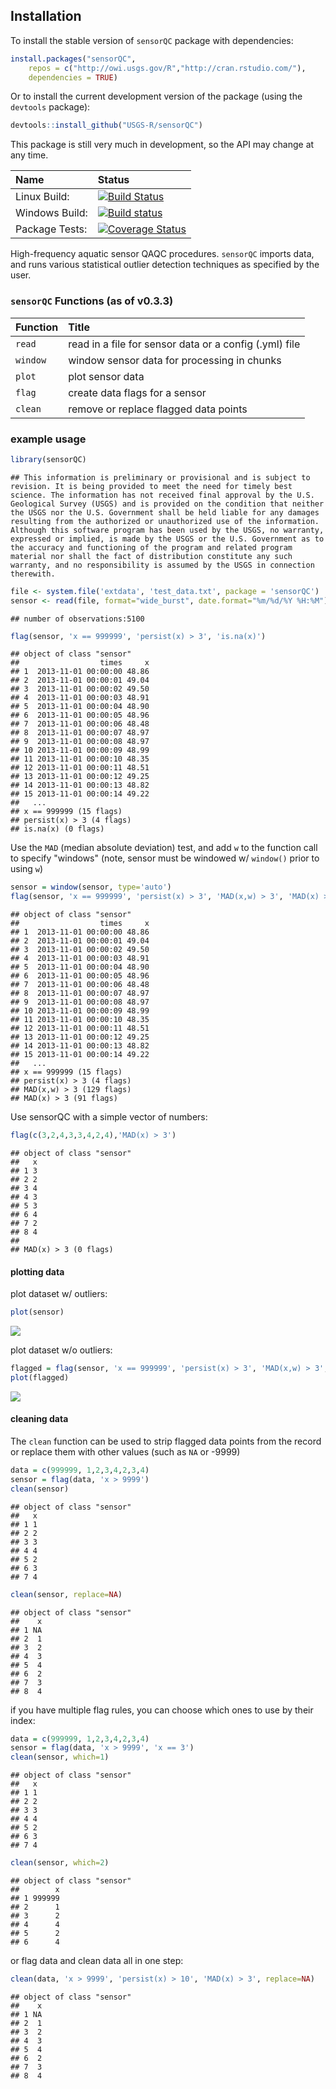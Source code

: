 Installation
------------

To install the stable version of `sensorQC` package with dependencies:

``` r
install.packages("sensorQC", 
    repos = c("http://owi.usgs.gov/R","http://cran.rstudio.com/"),
    dependencies = TRUE)
```

Or to install the current development version of the package (using the `devtools` package):

``` r
devtools::install_github("USGS-R/sensorQC")
```

This package is still very much in development, so the API may change at any time.

| Name           | Status                                                                                                                                                             |
|:---------------|:-------------------------------------------------------------------------------------------------------------------------------------------------------------------|
| Linux Build:   | [![Build Status](https://travis-ci.org/USGS-R/sensorQC.svg?branch=master)](https://travis-ci.org/USGS-R/sensorQC)                                                  |
| Windows Build: | [![Build status](https://ci.appveyor.com/api/projects/status/pho8872wbnvaw5nt)](https://ci.appveyor.com/project/jread-usgs/sensorqc)                               |
| Package Tests: | [![Coverage Status](https://coveralls.io/repos/USGS-R/sensorQC/badge.svg?branch=master&service=github)](https://coveralls.io/github/USGS-R/sensorQC?branch=master) |

High-frequency aquatic sensor QAQC procedures. `sensorQC` imports data, and runs various statistical outlier detection techniques as specified by the user.

### `sensorQC` Functions (as of v0.3.3)

| Function | Title                                                  |
|----------|:-------------------------------------------------------|
| `read`   | read in a file for sensor data or a config (.yml) file |
| `window` | window sensor data for processing in chunks            |
| `plot`   | plot sensor data                                       |
| `flag`   | create data flags for a sensor                         |
| `clean`  | remove or replace flagged data points                  |

### example usage

``` r
library(sensorQC)
```

    ## This information is preliminary or provisional and is subject to revision. It is being provided to meet the need for timely best science. The information has not received final approval by the U.S. Geological Survey (USGS) and is provided on the condition that neither the USGS nor the U.S. Government shall be held liable for any damages resulting from the authorized or unauthorized use of the information. Although this software program has been used by the USGS, no warranty, expressed or implied, is made by the USGS or the U.S. Government as to the accuracy and functioning of the program and related program material nor shall the fact of distribution constitute any such warranty, and no responsibility is assumed by the USGS in connection therewith.

``` r
file <- system.file('extdata', 'test_data.txt', package = 'sensorQC') 
sensor <- read(file, format="wide_burst", date.format="%m/%d/%Y %H:%M")
```

    ## number of observations:5100

``` r
flag(sensor, 'x == 999999', 'persist(x) > 3', 'is.na(x)')
```

    ## object of class "sensor"
    ##                  times     x
    ## 1  2013-11-01 00:00:00 48.86
    ## 2  2013-11-01 00:00:01 49.04
    ## 3  2013-11-01 00:00:02 49.50
    ## 4  2013-11-01 00:00:03 48.91
    ## 5  2013-11-01 00:00:04 48.90
    ## 6  2013-11-01 00:00:05 48.96
    ## 7  2013-11-01 00:00:06 48.48
    ## 8  2013-11-01 00:00:07 48.97
    ## 9  2013-11-01 00:00:08 48.97
    ## 10 2013-11-01 00:00:09 48.99
    ## 11 2013-11-01 00:00:10 48.35
    ## 12 2013-11-01 00:00:11 48.51
    ## 13 2013-11-01 00:00:12 49.25
    ## 14 2013-11-01 00:00:13 48.82
    ## 15 2013-11-01 00:00:14 49.22
    ##   ...
    ## x == 999999 (15 flags)
    ## persist(x) > 3 (4 flags)
    ## is.na(x) (0 flags)

Use the `MAD` (median absolute deviation) test, and add `w` to the function call to specify "windows" (note, sensor must be windowed w/ `window()` prior to using `w`)

``` r
sensor = window(sensor, type='auto')
flag(sensor, 'x == 999999', 'persist(x) > 3', 'MAD(x,w) > 3', 'MAD(x) > 3')
```

    ## object of class "sensor"
    ##                  times     x
    ## 1  2013-11-01 00:00:00 48.86
    ## 2  2013-11-01 00:00:01 49.04
    ## 3  2013-11-01 00:00:02 49.50
    ## 4  2013-11-01 00:00:03 48.91
    ## 5  2013-11-01 00:00:04 48.90
    ## 6  2013-11-01 00:00:05 48.96
    ## 7  2013-11-01 00:00:06 48.48
    ## 8  2013-11-01 00:00:07 48.97
    ## 9  2013-11-01 00:00:08 48.97
    ## 10 2013-11-01 00:00:09 48.99
    ## 11 2013-11-01 00:00:10 48.35
    ## 12 2013-11-01 00:00:11 48.51
    ## 13 2013-11-01 00:00:12 49.25
    ## 14 2013-11-01 00:00:13 48.82
    ## 15 2013-11-01 00:00:14 49.22
    ##   ...
    ## x == 999999 (15 flags)
    ## persist(x) > 3 (4 flags)
    ## MAD(x,w) > 3 (129 flags)
    ## MAD(x) > 3 (91 flags)

Use sensorQC with a simple vector of numbers:

``` r
flag(c(3,2,4,3,3,4,2,4),'MAD(x) > 3')
```

    ## object of class "sensor"
    ##   x
    ## 1 3
    ## 2 2
    ## 3 4
    ## 4 3
    ## 5 3
    ## 6 4
    ## 7 2
    ## 8 4
    ## 
    ## MAD(x) > 3 (0 flags)

#### plotting data

plot dataset w/ outliers:

``` r
plot(sensor)
```

![](README_files/figure-markdown_github/unnamed-chunk-6-1.png)

plot dataset w/o outliers:

``` r
flagged = flag(sensor, 'x == 999999', 'persist(x) > 3', 'MAD(x,w) > 3', 'MAD(x) > 3')
plot(flagged)
```

![](README_files/figure-markdown_github/unnamed-chunk-7-1.png)

#### cleaning data

The `clean` function can be used to strip flagged data points from the record or replace them with other values (such as `NA` or -9999)

``` r
data = c(999999, 1,2,3,4,2,3,4)
sensor = flag(data, 'x > 9999')
clean(sensor)
```

    ## object of class "sensor"
    ##   x
    ## 1 1
    ## 2 2
    ## 3 3
    ## 4 4
    ## 5 2
    ## 6 3
    ## 7 4

``` r
clean(sensor, replace=NA)
```

    ## object of class "sensor"
    ##    x
    ## 1 NA
    ## 2  1
    ## 3  2
    ## 4  3
    ## 5  4
    ## 6  2
    ## 7  3
    ## 8  4

if you have multiple flag rules, you can choose which ones to use by their index:

``` r
data = c(999999, 1,2,3,4,2,3,4)
sensor = flag(data, 'x > 9999', 'x == 3')
clean(sensor, which=1)
```

    ## object of class "sensor"
    ##   x
    ## 1 1
    ## 2 2
    ## 3 3
    ## 4 4
    ## 5 2
    ## 6 3
    ## 7 4

``` r
clean(sensor, which=2)
```

    ## object of class "sensor"
    ##        x
    ## 1 999999
    ## 2      1
    ## 3      2
    ## 4      4
    ## 5      2
    ## 6      4

or flag data and clean data all in one step:

``` r
clean(data, 'x > 9999', 'persist(x) > 10', 'MAD(x) > 3', replace=NA)
```

    ## object of class "sensor"
    ##    x
    ## 1 NA
    ## 2  1
    ## 3  2
    ## 4  3
    ## 5  4
    ## 6  2
    ## 7  3
    ## 8  4

